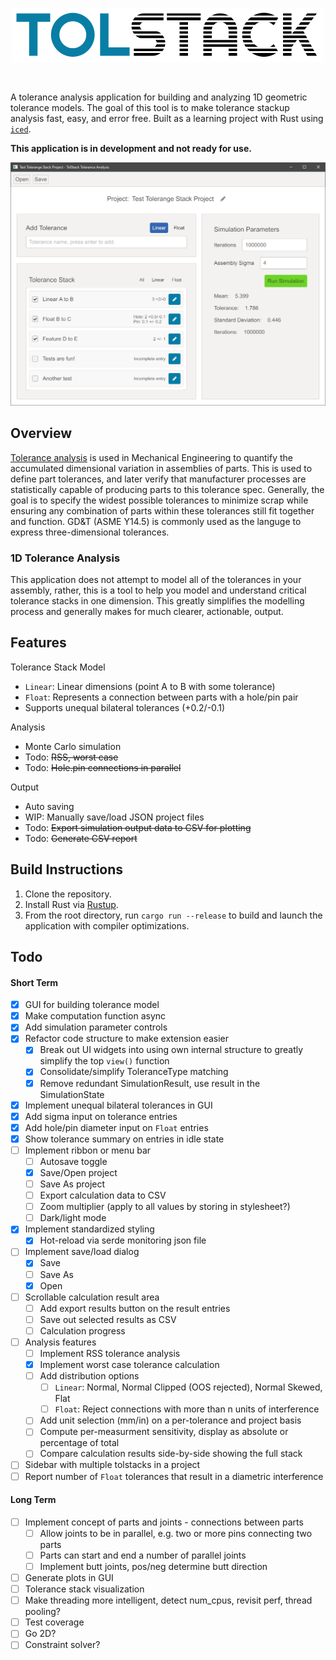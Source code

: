 <p align="center">
  <img src="docs/logo.png" width="498">
</p>
<br/>

A tolerance analysis application for building and analyzing 1D geometric tolerance models. The goal of this tool is to make tolerance stackup analysis fast, easy, and error free. Built as a learning project with Rust using [`iced`](https://github.com/hecrj/iced).

**This application is in development and not ready for use.**

![Screenshot](docs/screenshot.png)

## Overview

[Tolerance analysis](https://en.wikipedia.org/wiki/Tolerance_analysis) is used in Mechanical Engineering to quantify the accumulated dimensional variation in assemblies of parts. This is used to define part tolerances, and later verify that manufacturer processes are statistically capable of producing parts to this tolerance spec. Generally, the goal is to specify the widest possible tolerances to minimize scrap while ensuring any combination of parts within these tolerances still fit together and function. GD&T (ASME Y14.5) is commonly used as the languge to express three-dimensional tolerances.

### 1D Tolerance Analysis

This application does not attempt to model all of the tolerances in your assembly, rather, this is a tool to help you model and understand critical tolerance stacks in one dimension. This greatly simplifies the modelling process and generally makes for much clearer, actionable, output.


## Features

Tolerance Stack Model

* `Linear`: Linear dimensions (point A to B with some tolerance)
* `Float`: Represents a connection between parts with a hole/pin pair
* Supports unequal bilateral tolerances (+0.2/-0.1)

Analysis

* Monte Carlo simulation
* Todo: ~~RSS, worst case~~
* Todo: ~~Hole.pin connections in parallel~~

Output

* Auto saving
* WIP: Manually save/load JSON project files
* Todo: ~~Export simulation output data to CSV for plotting~~
* Todo: ~~Generate CSV report~~

## Build Instructions

1. Clone the repository.
2. Install Rust via [Rustup](https://www.rust-lang.org/tools/install).
3. From the root directory, run `cargo run --release` to build and launch the application with compiler optimizations.

## Todo

#### Short Term

- [x] GUI for building tolerance model
- [X] Make computation function async
- [X] Add simulation parameter controls
- [X] Refactor code structure to make extension easier
  - [X] Break out UI widgets into using own internal structure to greatly simplify the top `view()` function
  - [X] Consolidate/simplify ToleranceType matching
  - [X] Remove redundant SimulationResult, use result in the SimulationState
- [X] Implement unequal bilateral tolerances in GUI
- [X] Add sigma input on tolerance entries
- [X] Add hole/pin diameter input on `Float` entries
- [X] Show tolerance summary on entries in idle state
- [ ] Implement ribbon or menu bar
  - [ ] Autosave toggle
  - [X] Save/Open project
  - [ ] Save As project
  - [ ] Export calculation data to CSV
  - [ ] Zoom multiplier (apply to all values by storing in stylesheet?)
  - [ ] Dark/light mode
- [X] Implement standardized styling
  - [X] Hot-reload via serde monitoring json file
- [ ] Implement save/load dialog
  - [X] Save
  - [ ] Save As
  - [X] Open
- [ ] Scrollable calculation result area
  - [ ] Add export results button on the result entries
  - [ ] Save out selected results as CSV
  - [ ] Calculation progress
- [ ] Analysis features
  - [ ] Implement RSS tolerance analysis
  - [X] Implement worst case tolerance calculation
  - [ ] Add distribution options
    - [ ] `Linear`: Normal, Normal Clipped (OOS rejected), Normal Skewed, Flat
    - [ ] `Float`: Reject connections with more than n units of interference
  - [ ] Add unit selection (mm/in) on a per-tolerance and project basis
  - [ ] Compute per-measurment sensitivity, display as absolute or percentage of total
  - [ ] Compare calculation results side-by-side showing the full stack
- [ ] Sidebar with multiple tolstacks in a project
- [ ] Report number of `Float` tolerances that result in a diametric interference

#### Long Term

- [ ] Implement concept of parts and joints - connections between parts
  - [ ] Allow joints to be in parallel, e.g. two or more pins connecting two parts
  - [ ] Parts can start and end a number of parallel joints
  - [ ] Implement butt joints, pos/neg determine butt direction
- [ ] Generate plots in GUI
- [ ] Tolerance stack visualization
- [ ] Make threading more intelligent, detect num_cpus, revisit perf, thread pooling?
- [ ] Test coverage
- [ ] Go 2D?
- [ ] Constraint solver?
